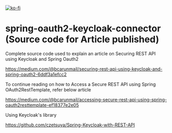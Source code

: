 [![ko-fi](https://www.ko-fi.com/img/githubbutton_sm.svg)](https://ko-fi.com/S6S0YXPX)

# spring-oauth2-keycloak-connector (Source code for Article published)

Complete source code used to explain an article on Securing REST API using Keycloak and Spring Oauth2   

https://medium.com/@bcarunmail/securing-rest-api-using-keycloak-and-spring-oauth2-6ddf3a1efcc2

 
To continue reading on how to Access a Secure REST API using Spring OAuth2RestTemplate, refer below article

https://medium.com/@bcarunmail/accessing-secure-rest-api-using-spring-oauth2resttemplate-ef18377e2e05

Using Keycloak's library

https://github.com/czetsuya/Spring-Keycloak-with-REST-API
